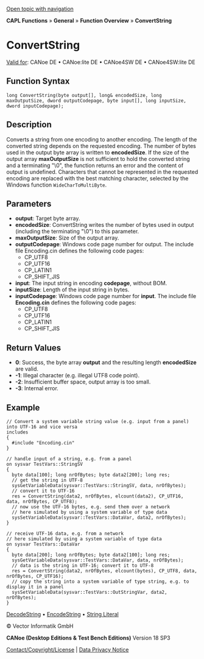[Open topic with navigation](../../../../../CANoeDEFamily.htm#Topics/CAPLFunctions/Other/Functions/CAPLfunctionConvertString.md)

**CAPL Functions** » **General** » **Function Overview** » **ConvertString**

# ConvertString

[Valid for](../../../Shared/FeatureAvailability.md): CANoe DE • CANoe:lite DE • CANoe4SW DE • CANoe4SW:lite DE

## Function Syntax

```plaintext
long ConvertString(byte output[], long& encodedSize, long maxOutputSize, dword outputCodepage, byte input[], long inputSize, dword inputCodepage);
```

## Description

Converts a string from one encoding to another encoding. The length of the converted string depends on the requested encoding. The number of bytes used in the output byte array is written to **encodedSize**. If the size of the output array **maxOutputSize** is not sufficient to hold the converted string and a terminating "\0", the function returns an error and the content of output is undefined. Characters that cannot be represented in the requested encoding are replaced with the best matching character, selected by the Windows function `WideCharToMultiByte`.

## Parameters

- **output**: Target byte array.
- **encodedSize**: ConvertString writes the number of bytes used in output (including the terminating "\0") to this parameter.
- **maxOutputSize**: Size of the output array.
- **outputCodepage**: Windows code page number for output. The include file Encoding.cin defines the following code pages:
  - CP_UTF8
  - CP_UTF16
  - CP_LATIN1
  - CP_SHIFT_JIS
- **input**: The input string in encoding **codepage**, without BOM.
- **inputSize**: Length of the input string in bytes.
- **inputCodepage**: Windows code page number for **input**. The include file **Encoding.cin** defines the following code pages:
  - CP_UTF8
  - CP_UTF16
  - CP_LATIN1
  - CP_SHIFT_JIS

## Return Values

- **0**: Success, the byte array **output** and the resulting length **encodedSize** are valid.
- **-1**: Illegal character (e.g. illegal UTF8 code point).
- **-2**: Insufficient buffer space, output array is too small.
- **-3**: Internal error.

## Example

```plaintext
// Convert a system variable string value (e.g. input from a panel) into UTF-16 and vice versa
includes
{
  #include "Encoding.cin"
}

// handle input of a string, e.g. from a panel
on sysvar TestVars::StringSV
{
  byte data[100]; long nrOfBytes; byte data2[200]; long res;
  // get the string in UTF-8
  sysGetVariableData(sysvar::TestVars::StringSV, data, nrOfBytes);
  // convert it to UTF-16
  res = ConvertString(data2, nrOfBytes, elcount(data2), CP_UTF16, data, nrOfBytes, CP_UTF8);
  // now use the UTF-16 bytes, e.g. send them over a network
  // here simulated by using a system variable of type data
  sysSetVariableData(sysvar::TestVars::DataVar, data2, nrOfBytes);
}

// receive UTF-16 data, e.g. from a network
// here simulated by using a system variable of type data
on sysvar TestVars::DataVar
{
  byte data[200]; long nrOfBytes; byte data2[100]; long res;
  sysGetVariableData(sysvar::TestVars::DataVar, data, nrOfBytes);
  // data is the string in UTF-16; convert it to UTF-8
  res = ConvertString(data2, nrOfBytes, elcount(bytes), CP_UTF8, data, nrOfBytes, CP_UTF16);
  // copy the string into a system variable of type string, e.g. to display it in a panel
  sysSetVariableData(sysvar::TestVars::OutStringVar, data2, nrOfBytes);
}
```

[DecodeString](CAPLfunctionDecodeString.md) • [EncodeString](CAPLfunctionEncodeString.md) • [String Literal](../CAPLfunctionsStringLiteral.md)

© Vector Informatik GmbH

**CANoe (Desktop Editions & Test Bench Editions)** Version 18 SP3

[Contact/Copyright/License](../../../Shared/ContactCopyrightLicense.md) | [Data Privacy Notice](https://www.vector.com/int/en/company/get-info/privacy-policy/)
